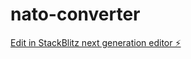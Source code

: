 # nato-converter

[Edit in StackBlitz next generation editor ⚡️](https://stackblitz.com/~/github.com/voieducode/nato-converter)